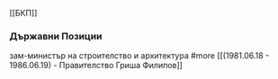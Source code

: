 [[БКП]]

### Държавни Позиции
зам-министър на строителство и архитектура #more [[(1981.06.18 - 1986.06.19) - Правителство Гриша Филипов]]